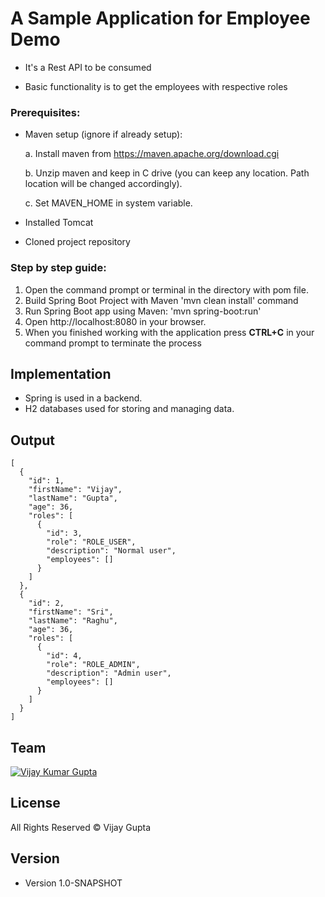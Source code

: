 # A Sample Application for Employee Demo

* It's a Rest API to be consumed 

* Basic functionality is to get the employees with respective roles 

### Prerequisites:
- Maven setup (ignore if already setup):
  
  a. Install maven from https://maven.apache.org/download.cgi
  
  b. Unzip maven and keep in C drive (you can keep any location. Path location will be changed accordingly).
  
  c. Set MAVEN_HOME in system variable.
- Installed Tomcat 
- Cloned project repository

### Step by step guide: 
1. Open the command prompt or terminal in the directory with pom file.
2. Build Spring Boot Project with Maven 'mvn clean install' command
3. Run Spring Boot app using Maven: 'mvn spring-boot:run'
4. Open http://localhost:8080 in your browser.
5. When you finished working with the application press **CTRL+C** in your command prompt to terminate the process

## Implementation

* Spring is used in a backend.
* H2 databases used for storing and managing data.

## Output
```
[
  {
    "id": 1,
    "firstName": "Vijay",
    "lastName": "Gupta",
    "age": 36,
    "roles": [
      {
        "id": 3,
        "role": "ROLE_USER",
        "description": "Normal user",
        "employees": []
      }
    ]
  },
  {
    "id": 2,
    "firstName": "Sri",
    "lastName": "Raghu",
    "age": 36,
    "roles": [
      {
        "id": 4,
        "role": "ROLE_ADMIN",
        "description": "Admin user",
        "employees": []
      }
    ]
  }
]
```

## Team
[![Vijay Kumar Gupta](https://avatars2.githubusercontent.com/u/57914226?s=400&u=711ef43ea909d33b585b75b406fa9a8189415a6b&v=4)](https://github.com/vijaykglg)

## License

All Rights Reserved © Vijay Gupta

## Version

* Version 1.0-SNAPSHOT